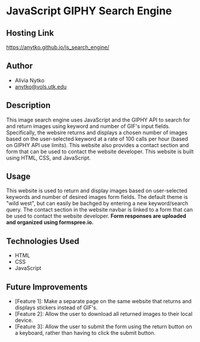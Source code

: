 # JavaScript GIPHY Search Engine

## Hosting Link
https://anytko.github.io/js_search_engine/

## Author
- Alivia Nytko
- anytko@vols.utk.edu


## Description
This image search engine uses JavaScript and the GIPHY API to search for and return images using keyword and number of GIF's input fields. Specifically, the websire returns and displays a chosen number of images based on the user-selected keyword at a rate of 100 calls per hour (based on GIPHY API use limits). This website also provides a contact section and form that can be used to contact the website developer. This website is built using HTML, CSS, and JavaScript. 

## Usage
This website is used to return and display images based on user-selected keywords and number of desired images form fields. The default theme is "wild west", but can easily be bachged by entering a new keyword/search query. The contact section in the website navbar is linked to a form that can be used to contact the website developer. **Form responses are uploaded and organized using formspree.io.**

## Technologies Used
- HTML
- CSS
- JavaScript

## Future Improvements
- [Feature 1]: Make a separate page on the same website that returns and displays stickers instead of GIF's.
- [Feature 2]: Allow the user to download all returned images to their local device.
- [Feature 3]: Allow the user to submit the form using the return button on a keyboard, rather than having to click the submit button.

